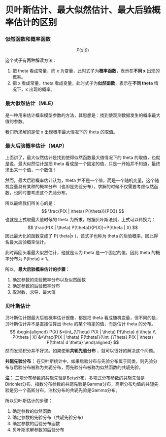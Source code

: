 # 贝叶斯估计、最大似然估计、最大后验概率估计的区别

### 似然函数和概率函数

$$
 P(x | \theta)
$$

这个式子有两种解读方法：

1. 把 theta 看成常量，而 x 为变量，此时式子为**概率函数**，表示在**不同 x** 出现的概率。
2. 把 x 看成常量，theta 看成变量，此时式子为**似然函数**，表示在**不同 theta** 情况下，x 出现的概率。

### 最大似然估计（MLE）

是一种用来估计概率模型参数的方法，其思想是：找到使观测数据发生的概率最大值的参数。

我们所求解的是使 x 出现概率最大情况下的 theta 的取值。

### 最大后验概率估计（MAP）

上面讲了，最大似然估计是找到使得似然函数最大值情况下的 theta 的取值，也就是说，最大似然估计是把 theta 看成是一个固定的值，只是一开始并不知道，最终求出来一个值，一个数值！

然而，最大后验概率估计认为，theta 并不是一个值，而是一个随机变量，这个随机变量具有某种的概率分布（也即是先验分布），求解的时候不仅需要考虑似然函数，也同时要考虑这个先验分布。

所以最终我们所关心的是：
$$
\frac{P(X | \theta) P(\theta)}{P(X)}
$$
也就是上式取最大值时候的 theta 为所求。根据贝叶斯法则，上式可以转换为：
$$
\frac{P(X | \theta) P(\theta)}{P(X)}=P(\theta | X)
$$
因此最大化的函数变成了 P( theta|x )，该式子也称为 theta 的后验概率，因此得名最大后验概率估计。

此时再回头看最大似然估计，他就是认为 theta 是一个固定的值，因此 theta 的概率分布为 P(theta) = 1。

所以，**最大后验概率估计的步骤：**

1. 确定参数的先验概率分布以及似然函数
2. 确定参数的后验概率分布
3. 取对数，求导，最大值

### 贝叶斯估计

贝叶斯估计跟最大后验概率估计很像，都是把 theta 看成随机变量，但不同的是，贝叶斯估计并不是直接估算出 theta 的某个特定的值，而是估计 theta 的分布。
$$
\begin{aligned} P(X) &=\int_{\Theta} P(X | \theta) P(\theta) d \theta \\ P(\theta | X) &=\frac{P(X | \theta) P(\theta)}{\int_{\Theta} P(X | \theta) P(\theta) d \theta} \end{aligned}
$$
然而发现积分并不好求。如果使用**共轭先验分布** ，就可以很好的解决这个问题。

**共轭先验分布：** 在贝叶斯统计中，如果后验分布与先验分布属于同类，则先验分布与后验分布被称为共轭分布，而先验分布被称为似然函数的共轭先验。

**注：** 二项分布参数的共轭先验是Beta分布，多项式分布参数的共轭先验是Dirichlet分布，指数分布参数的共轭先验是Gamma分布，⾼斯分布均值的共轭先验是另⼀个⾼斯分布，泊松分布的共轭先验是Gamma分布。

所以贝叶斯估计的步骤：

1. 确定参数的似然函数
2. 确定参数的先验分布（共轭先验分布）
3. 确定参数的后验分布函数
4. 贝叶斯求解参数的后验分布
